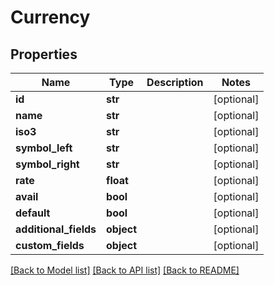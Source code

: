 # Currency

## Properties
Name | Type | Description | Notes
------------ | ------------- | ------------- | -------------
**id** | **str** |  | [optional] 
**name** | **str** |  | [optional] 
**iso3** | **str** |  | [optional] 
**symbol_left** | **str** |  | [optional] 
**symbol_right** | **str** |  | [optional] 
**rate** | **float** |  | [optional] 
**avail** | **bool** |  | [optional] 
**default** | **bool** |  | [optional] 
**additional_fields** | **object** |  | [optional] 
**custom_fields** | **object** |  | [optional] 

[[Back to Model list]](../README.md#documentation-for-models) [[Back to API list]](../README.md#documentation-for-api-endpoints) [[Back to README]](../README.md)


